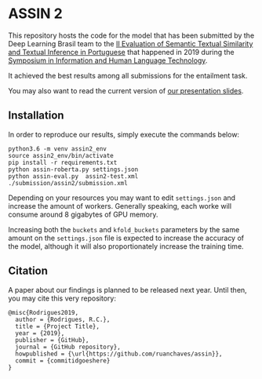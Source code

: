 ASSIN 2
=================

This repository hosts the code for the model that has been submitted by the Deep Learning Brasil team to the 
[II Evaluation of Semantic Textual Similarity and Textual Inference in Portuguese](https://sites.google.com/view/assin2/english) 
that happened in 2019 during the [Symposium in Information and Human Language Technology](http://comissoes.sbc.org.br/ce-pln/stil2019/).

It achieved the best results among all submissions for the entailment task.

You may also want to read the current version of [our presentation slides](https://github.com/ruanchaves/assin/blob/master/STIL2019_presentation.pdf). 

## Installation

In order to reproduce our results, simply execute the commands below:

```
python3.6 -m venv assin2_env
source assin2_env/bin/activate
pip install -r requirements.txt
python assin-roberta.py settings.json
python assin-eval.py  assin2-test.xml ./submission/assin2/submission.xml
```

Depending on your resources you may want to edit `settings.json` and increase the amount of workers. Generally speaking, each worke
will consume around 8 gigabytes of GPU memory. 

Increasing both the `buckets` and `kfold_buckets` parameters by the same amount on the `settings.json` file is expected to increase
the accuracy of the model, although it will also proportionately increase the training time.


## Citation

A paper about our findings is planned to be released next year. 
Until then, you may cite this very repository: 

```
@misc{Rodrigues2019,
  author = {Rodrigues, R.C.},
  title = {Project Title},
  year = {2019},
  publisher = {GitHub},
  journal = {GitHub repository},
  howpublished = {\url{https://github.com/ruanchaves/assin}},
  commit = {commitidgoeshere}
}
```
